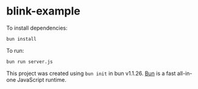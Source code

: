 # blink-example

To install dependencies:

```bash
bun install
```

To run:

```bash
bun run server.js
```

This project was created using `bun init` in bun v1.1.26. [Bun](https://bun.sh) is a fast all-in-one JavaScript runtime.
